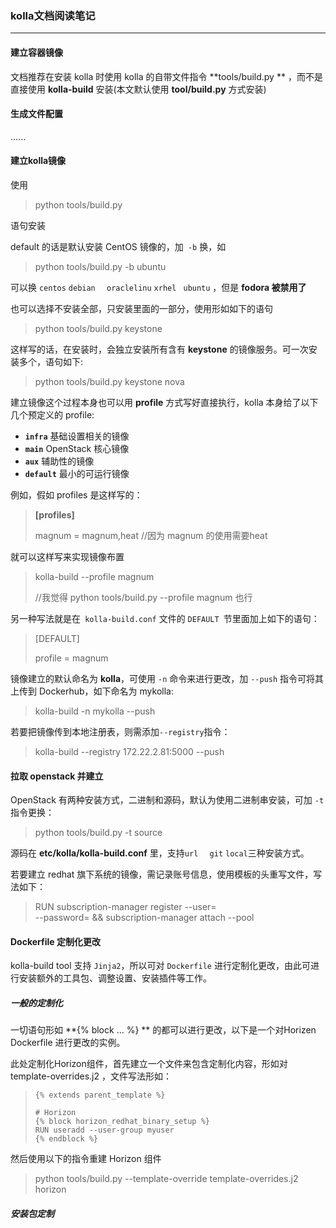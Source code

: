 
### kolla文档阅读笔记

----------



#### 建立容器镜像 

文档推荐在安装 kolla 时使用 kolla 的自带文件指令 **tools/build.py ** ，而不是直接使用 **kolla-build** 安装(本文默认使用 **tool/build.py** 方式安装)

#### 生成文件配置

......

#### 建立kolla镜像

使用

> python tools/build.py

语句安装

default 的话是默认安装 CentOS 镜像的，加` -b` 换，如

> python  tools/build.py -b ubuntu

可以换 `centos`  `debian `  ` oraclelinu`  `xrhel ` `ubuntu` ，但是 **fodora 被禁用了**

也可以选择不安装全部，只安装里面的一部分，使用形如如下的语句

> python tools/build.py keystone

这样写的话，在安装时，会独立安装所有含有 **keystone** 的镜像服务。可一次安装多个，语句如下:

> python tools/build.py keystone nova

建立镜像这个过程本身也可以用 **profile** 方式写好直接执行，kolla 本身给了以下几个预定义的 profile:

- **`infra`** 基础设置相关的镜像
- **`main`** OpenStack 核心镜像
- **`aux`** 辅助性的镜像
- **`default`** 最小的可运行镜像

例如，假如 profiles 是这样写的：

> **[profiles]**
> 
> magnum = magnum,heat  //因为 magnum 的使用需要heat

就可以这样写来实现镜像布置

> kolla-build --profile magnum
>
> //我觉得 python tools/build.py  --profile magnum 也行

另一种写法就是在` kolla-build.conf` 文件的 `DEFAULT `节里面加上如下的语句：

> [DEFAULT]
> 
> profile = magnum

镜像建立的默认命名为 **kolla**，可使用 `-n` 命令来进行更改，加 `--push` 指令可将其上传到 Dockerhub，如下命名为 mykolla:

> kolla-build -n mykolla --push

若要把镜像传到本地注册表，则需添加`--registry`指令：

> kolla-build --registry 172.22.2.81:5000 --push



#### 拉取 openstack 并建立

OpenStack 有两种安装方式，二进制和源码，默认为使用二进制串安装，可加 `-t` 指令更换：

> python tools/build.py -t source

源码在 **etc/kolla/kolla-build.conf** 里，支持`url  ` `git` `local`三种安装方式。

若要建立 redhat 旗下系统的镜像，需记录账号信息，使用模板的头重写文件，写法如下：

> RUN subscription-manager register --user=<user-name> \
> --password=<password> && subscription-manager attach --pool <pool-id>



#### Dockerfile 定制化更改

kolla-build tool 支持 `Jinja2`，所以可对 `Dockerfile` 进行定制化更改，由此可进行安装额外的工具包、调整设置、安装插件等工作。

##### 一般的定制化

一切语句形如 **{% block ... %} ** 的都可以进行更改，以下是一个对Horizen Dockerfile 进行更改的实例。

此处定制化Horizon组件，首先建立一个文件来包含定制化内容，形如对 template-overrides.j2 ，文件写法形如：

> ```
> {% extends parent_template %}
> 
> # Horizon
> {% block horizon_redhat_binary_setup %}
> RUN useradd --user-group myuser
> {% endblock %}
> ```

然后使用以下的指令重建 Horizon 组件

> python tools/build.py --template-override template-overrides.j2 horizon

##### 安装包定制







